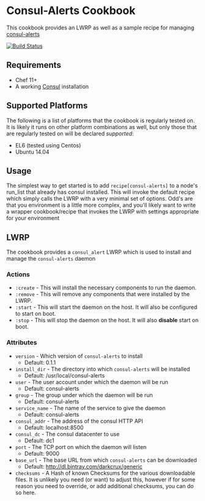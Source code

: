 # Consul-Alerts Cookbook
This cookbook provides an LWRP as well as a sample recipe for managing
[consul-alerts](https://github.com/AcalephStorage/consul-alerts)

[![Build Status](https://api.shippable.com/projects/54597b1aa85d45d063d9033a/badge?branchName=master)](https://app.shippable.com/projects/54597b1aa85d45d063d9033a/builds/latest)

## Requirements
* Chef 11+
* A working [Consul](https://consul.io/) installation

## Supported Platforms
The following is a list of platforms that the cookbook is regularly tested on.
It is likely it runs on other platform combinations as well, but only those
that are regularly tested on will be declared *supported*:

* EL6 (tested using Centos)
* Ubuntu 14.04

## Usage
The simplest way to get started is to add `recipe[consul-alerts]` to a node's
run_list that already has consul installed. This will invoke the default
recipe which simply calls the LWRP with a very minimal set of options. Odd's
are that you environment is a little more complex, and you'll likely want to
write a wrapper cookbook/recipe that invokes the LWRP with settings appropriate
for your environment

## LWRP
The cookbook provides a `consul_alert` LWRP which is used to install and manage
the `consul-alerts` daemon

### Actions
* `:create` - This will install the necessary components to run the daemon.
* `:remove` - This will remove any components that were installed by the LWRP.
* `:start` - This will start the daemon on the host. It will also be configured
  to start on boot.
* `:stop` - This will stop the daemon on the host. It will also **disable**
  start on boot.

### Attributes
* `version` - Which version of `consul-alerts` to install
    * Default: 0.1.1
* `install_dir` - The directory into which `consul-alerts` will be installed
    * Default: /usr/local/consul-alerts
* `user` - The user account under which the daemon will be run
    * Default: consul-alerts
* `group` - The group under which the daemon will be run
    * Default: consul-alerts
* `service_name` - The name of the service to give the daemon
    * Default: consul-alerts
* `consul_addr` - The address of the consul HTTP API
    * Default: localhost:8500
* `consul_dc` - The consul datacenter to use
    * Default: dc1
* `port` - The TCP port on which the daemon will listen
    * Default: 9000
* `base_url` - The base URL from which `consul-alerts` can be downloaded
    * Default: http://dl.bintray.com/darkcrux/generic
* `checksums` - A Hash of known Checksums for the various downloadable files.
  It is unlikely you need (or want) to adjust this, however if for some reason
  you need to override, or add additional checksums, you can do so here.


